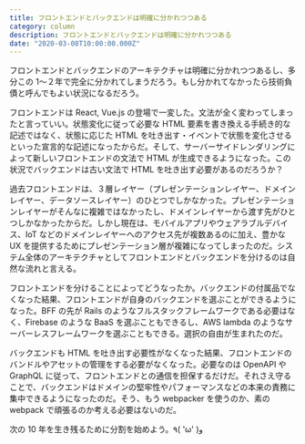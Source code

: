 ```yaml
---
title: フロントエンドとバックエンドは明確に分かれつつある
category: column
description: フロントエンドとバックエンドは明確に分かれつつある
date: "2020-03-08T10:00:00.000Z"
---
```


フロントエンドとバックエンドのアーキテクチャは明確に分かれつつあるし、多分この 1〜２年で完全に分かれてしまうだろう。もし分かれてなかったら技術負債と呼んでもよい状況になるだろう。

フロントエンドは React, Vue.js の登場で一変した。文法が全く変わってしまったと言っていい。状態変化に従って必要な HTML 要素を書き換える手続き的な記述ではなく、状態に応じた HTML を吐き出す・イベントで状態を変化させるといった宣言的な記述になったからだ。そして、サーバーサイドレンダリングによって新しいフロントエンドの文法で HTML が生成できるようになった。この状況でバックエンドは古い文法で HTML を吐き出す必要があるのだろうか？

過去フロントエンドは、３層レイヤー（プレゼンテーションレイヤー、ドメインレイヤー、データソースレイヤー）のひとつでしかなかった。プレゼンテーションレイヤーがそんなに複雑ではなかったし、ドメインレイヤーから渡す先がひとつしかなかったからだ。しかし現在は、モバイルアプリやウェアラブルデバイス、IoT などのドメインレイヤーへのアクセス先が複数あるのに加え、豊かな UX を提供するためにプレゼンテーション層が複雑になってしまったのだ。システム全体のアーキテクチャとしてフロントエンドとバックエンドを分けるのは自然な流れと言える。

フロントエンドを分けることによってどうなったか。バックエンドの付属品でなくなった結果、フロントエンドが自身のバックエンドを選ぶことができるようになった。BFF の先が Rails のようなフルスタックフレームワークである必要はなく、Firebase のような BaaS を選ぶこともできるし、AWS lambda のようなサーバーレスフレームワークを選ぶこともできる。選択の自由が生まれたのだ。

バックエンドも HTML を吐き出す必要性がなくなった結果、フロントエンドのバンドルやアセットの管理をする必要がなくなった。必要なのは OpenAPI や GraphQL に従って、フロントエンドとの通信を担保するだけだ。それさえ守ることで、バックエンドはドメインの堅牢性やパフォーマンスなどの本来の責務に集中できるようになったのだ。そう、もう webpacker を使うのか、素の webpack で頑張るのか考える必要はないのだ。

次の 10 年を生き残るために分割を始めよう。٩( 'ω' )و
